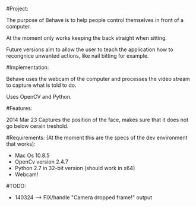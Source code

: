 #Project:

The purpose of Behave is to help people control themselves in front of a computer.

At the moment only works keeping the back straight when sitting.

Future versions aim to allow the user to teach the application how to recongnice unwanted actions, like nail bitting for example.

#Implementation:

Behave uses the webcam of the computer and processes the video stream to capture what is told to do.

Uses OpenCV and Python.

#Features:

2014 Mar 23
Captures the position of the face, makes sure that it does not go below cerain treshold. 

#Requirements:
(At the moment this are the specs of the dev environment that works):

- Mac Os 10.8.5
- OpenCv version 2.4.7
- Python 2.7 in 32-bit version (should work in x64)
- Webcam!

#TODO:
- 140324 --> FIX/handle "Camera dropped frame!" output
